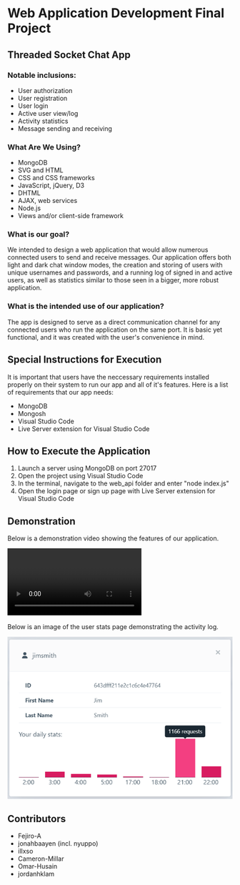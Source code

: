 # Web Application Development Final Project
## Threaded Socket Chat App

### Notable inclusions:
- User authorization
- User registration
- User login
- Active user view/log
- Activity statistics
- Message sending and receiving

### What Are We Using?
- MongoDB
- SVG and HTML
- CSS and CSS frameworks
- JavaScript, jQuery, D3
- DHTML
- AJAX, web services
- Node.js
- Views and/or client-side framework

### What is our goal?

We intended to design a web application that would allow numerous connected users to send and receive messages. Our application offers both light and dark chat window modes, the creation and storing of users with unique usernames and passwords, and a running log of signed in and active users, as well as statistics similar to those seen in a bigger, more robust application.

### What is the intended use of our application?

The app is designed to serve as a direct communication channel for any connected users who run the application on the same port. It is basic yet functional, and it was created with the user's convenience in mind.

## Special Instructions for Execution

It is important that users have the neccessary requirements installed properly on their system to run our app and all of it's features. Here is a list of requirements that our app needs:

- MongoDB
- Mongosh
- Visual Studio Code
- Live Server extension for Visual Studio Code


## How to Execute the Application

1. Launch a server using MongoDB on port 27017
2. Open the project using Visual Studio Code
3. In the terminal, navigate to the web_api folder and enter "node index.js"
4. Open the login page or sign up page with Live Server extension for Visual Studio Code

## Demonstration

Below is a demonstration video showing the features of our application.

![Video demo](./intro.mp4)

Below is an image of the user stats page demonstrating the activity log.

![User stats page](./user-stats-demo.png)

## Contributors

- Fejiro-A
- jonahbaayen (incl. nyuppo)
- illxso
- Cameron-Millar 
- Omar-Husain
- jordanhklam
